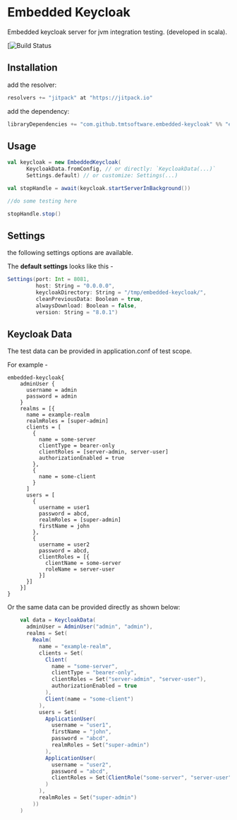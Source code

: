 # Embedded Keycloak

Embedded keycloak server for jvm integration testing. (developed in scala).

[![Build Status](https://github.com/tmtsoftware/embedded-keycloak/workflows/CI/badge.svg)

## Installation

add the resolver: 

```scala
resolvers += "jitpack" at "https://jitpack.io"
```

add the dependency:
```scala
libraryDependencies += "com.github.tmtsoftware.embedded-keycloak" %% "embedded-keycloak" % "<ADD_LATEST_VERSION_HERE>"
```

## Usage

```scala
val keycloak = new EmbeddedKeycloak(
      KeycloakData.fromConfig, // or directly: `KeycloakData(...)`
      Settings.default) // or customize: Settings(...)

val stopHandle = await(keycloak.startServerInBackground())

//do some testing here

stopHandle.stop()
```

## Settings

the following settings options are available. 

The **default settings** looks like this -

```scala
Settings(port: Int = 8081,
         host: String = "0.0.0.0",
         keycloakDirectory: String = "/tmp/embedded-keycloak/",
         cleanPreviousData: Boolean = true,
         alwaysDownload: Boolean = false,
         version: String = "8.0.1")
```

## Keycloak Data

The test data can be provided in application.conf of test scope.

For example -

```hocon
embedded-keycloak{
    adminUser {
      username = admin
      password = admin
    }
    realms = [{
      name = example-realm
      realmRoles = [super-admin]
      clients = [
        {
          name = some-server
          clientType = bearer-only
          clientRoles = [server-admin, server-user]
          authorizationEnabled = true
        },
        {
          name = some-client
        }
      ]
      users = [
        {
          username = user1
          password = abcd,
          realmRoles = [super-admin]
          firstName = john
        },
        {
          username = user2
          password = abcd,
          clientRoles = [{
            clientName = some-server
            roleName = server-user
          }]
      }]
    }]
}
```

Or the same data can be provided directly as shown below:

```scala
    val data = KeycloakData(
      adminUser = AdminUser("admin", "admin"),
      realms = Set(
        Realm(
          name = "example-realm",
          clients = Set(
            Client(
              name = "some-server",
              clientType = "bearer-only",
              clientRoles = Set("server-admin", "server-user"),
              authorizationEnabled = true
            ),
            Client(name = "some-client")
          ),
          users = Set(
            ApplicationUser(
              username = "user1",
              firstName = "john",
              password = "abcd",
              realmRoles = Set("super-admin")
            ),
            ApplicationUser(
              username = "user2",
              password = "abcd",
              clientRoles = Set(ClientRole("some-server", "server-user"))
            )
          ),
          realmRoles = Set("super-admin")
        ))
    )
``` 

